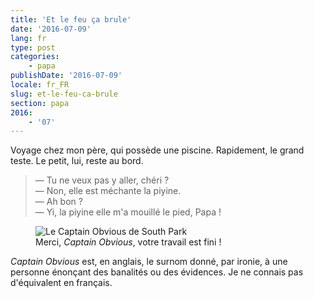 ```yaml
---
title: 'Et le feu ça brule'
date: '2016-07-09'
lang: fr
type: post
categories:
    - papa
publishDate: '2016-07-09'
locale: fr_FR
slug: et-le-feu-ca-brule
section: papa
2016:
    - '07'
---
```


Voyage chez mon père, qui possède une piscine. Rapidement, le grand teste. Le petit, lui, reste au bord.

<!--more-->

> — Tu ne veux pas y aller, chéri ?  
> — Non, elle est méchante la piyine.  
> — Ah bon ?  
> — Yi, la piyine elle m'a mouillé le pied, Papa !

<figure>
  <img src="/assets/images/papa/2016-07-09/1.jpg" alt="Le Captain Obvious de South Park" />
  <figcaption>Merci, <em lang="en">Captain Obvious</em>, votre travail est fini !</figcaption>
</figure>

<em lang="en">Captain Obvious</em> est, en anglais, le surnom donné, par ironie, à une personne énonçant des banalités ou des évidences. Je ne connais pas d'équivalent en français.

